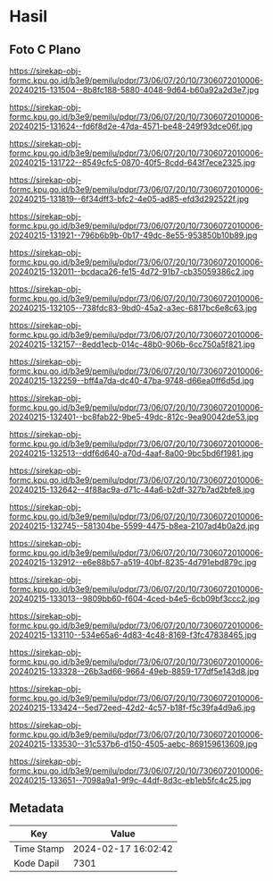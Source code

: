 # Hasil

## Foto C Plano

https://sirekap-obj-formc.kpu.go.id/b3e9/pemilu/pdpr/73/06/07/20/10/7306072010006-20240215-131504--8b8fc188-5880-4048-9d64-b60a92a2d3e7.jpg

https://sirekap-obj-formc.kpu.go.id/b3e9/pemilu/pdpr/73/06/07/20/10/7306072010006-20240215-131624--fd6f8d2e-47da-4571-be48-249f93dce06f.jpg

https://sirekap-obj-formc.kpu.go.id/b3e9/pemilu/pdpr/73/06/07/20/10/7306072010006-20240215-131722--8549cfc5-0870-40f5-8cdd-643f7ece2325.jpg

https://sirekap-obj-formc.kpu.go.id/b3e9/pemilu/pdpr/73/06/07/20/10/7306072010006-20240215-131819--6f34dff3-bfc2-4e05-ad85-efd3d292522f.jpg

https://sirekap-obj-formc.kpu.go.id/b3e9/pemilu/pdpr/73/06/07/20/10/7306072010006-20240215-131921--796b6b9b-0b17-49dc-8e55-953850b10b89.jpg

https://sirekap-obj-formc.kpu.go.id/b3e9/pemilu/pdpr/73/06/07/20/10/7306072010006-20240215-132011--bcdaca26-fe15-4d72-91b7-cb35059386c2.jpg

https://sirekap-obj-formc.kpu.go.id/b3e9/pemilu/pdpr/73/06/07/20/10/7306072010006-20240215-132105--738fdc83-9bd0-45a2-a3ec-6817bc6e8c63.jpg

https://sirekap-obj-formc.kpu.go.id/b3e9/pemilu/pdpr/73/06/07/20/10/7306072010006-20240215-132157--8edd1ecb-014c-48b0-906b-6cc750a5f821.jpg

https://sirekap-obj-formc.kpu.go.id/b3e9/pemilu/pdpr/73/06/07/20/10/7306072010006-20240215-132259--bff4a7da-dc40-47ba-9748-d66ea0ff6d5d.jpg

https://sirekap-obj-formc.kpu.go.id/b3e9/pemilu/pdpr/73/06/07/20/10/7306072010006-20240215-132401--bc8fab22-9be5-49dc-812c-9ea90042de53.jpg

https://sirekap-obj-formc.kpu.go.id/b3e9/pemilu/pdpr/73/06/07/20/10/7306072010006-20240215-132513--ddf6d640-a70d-4aaf-8a00-9bc5bd6f1981.jpg

https://sirekap-obj-formc.kpu.go.id/b3e9/pemilu/pdpr/73/06/07/20/10/7306072010006-20240215-132642--4f88ac9a-d71c-44a6-b2df-327b7ad2bfe8.jpg

https://sirekap-obj-formc.kpu.go.id/b3e9/pemilu/pdpr/73/06/07/20/10/7306072010006-20240215-132745--581304be-5599-4475-b8ea-2107ad4b0a2d.jpg

https://sirekap-obj-formc.kpu.go.id/b3e9/pemilu/pdpr/73/06/07/20/10/7306072010006-20240215-132912--e6e88b57-a519-40bf-8235-4d791ebd879c.jpg

https://sirekap-obj-formc.kpu.go.id/b3e9/pemilu/pdpr/73/06/07/20/10/7306072010006-20240215-133013--9809bb60-f604-4ced-b4e5-6cb09bf3ccc2.jpg

https://sirekap-obj-formc.kpu.go.id/b3e9/pemilu/pdpr/73/06/07/20/10/7306072010006-20240215-133110--534e65a6-4d83-4c48-8169-f3fc47838465.jpg

https://sirekap-obj-formc.kpu.go.id/b3e9/pemilu/pdpr/73/06/07/20/10/7306072010006-20240215-133328--26b3ad66-9664-49eb-8859-177df5e143d8.jpg

https://sirekap-obj-formc.kpu.go.id/b3e9/pemilu/pdpr/73/06/07/20/10/7306072010006-20240215-133424--5ed72eed-42d2-4c57-b18f-f5c39fa4d9a6.jpg

https://sirekap-obj-formc.kpu.go.id/b3e9/pemilu/pdpr/73/06/07/20/10/7306072010006-20240215-133530--31c537b6-d150-4505-aebc-869159613609.jpg

https://sirekap-obj-formc.kpu.go.id/b3e9/pemilu/pdpr/73/06/07/20/10/7306072010006-20240215-133651--7098a9a1-9f9c-44df-8d3c-eb1eb5fc4c25.jpg


## Metadata

| Key        | Value               |
| ---------- | ------------------- |
| Time Stamp | 2024-02-17 16:02:42 |
| Kode Dapil | 7301                |



